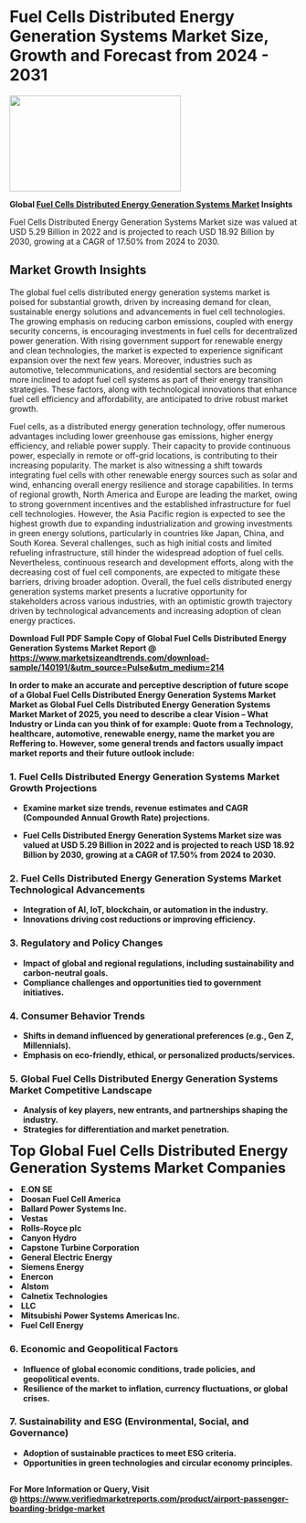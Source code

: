 <H1>Fuel Cells Distributed Energy Generation Systems Market Size, Growth and Forecast from 2024 - 2031</H1><img class="aligncenter size-medium wp-image-584254" src="https://thirdeyenews.in/wp-content/uploads/2024/09/Global-Market-Research-300x168.jpeg" alt="" width="300" height="168" /><p><strong>Global&nbsp;<a href="https://www.marketsizeandtrends.com/download-sample/140191/&amp;utm_source=Pulse&amp;utm_medium=214">Fuel Cells Distributed Energy Generation Systems Market</a> Insights</strong></p><p>Fuel Cells Distributed Energy Generation Systems Market size was valued at USD 5.29 Billion in 2022 and is projected to reach USD 18.92 Billion by 2030, growing at a CAGR of 17.50% from 2024 to 2030.</p><p><h2>Market Growth Insights</h2> <p>The global fuel cells distributed energy generation systems market is poised for substantial growth, driven by increasing demand for clean, sustainable energy solutions and advancements in fuel cell technologies. The growing emphasis on reducing carbon emissions, coupled with energy security concerns, is encouraging investments in fuel cells for decentralized power generation. With rising government support for renewable energy and clean technologies, the market is expected to experience significant expansion over the next few years. Moreover, industries such as automotive, telecommunications, and residential sectors are becoming more inclined to adopt fuel cell systems as part of their energy transition strategies. These factors, along with technological innovations that enhance fuel cell efficiency and affordability, are anticipated to drive robust market growth.</p> <p><strong></strong></p> <p>Fuel cells, as a distributed energy generation technology, offer numerous advantages including lower greenhouse gas emissions, higher energy efficiency, and reliable power supply. Their capacity to provide continuous power, especially in remote or off-grid locations, is contributing to their increasing popularity. The market is also witnessing a shift towards integrating fuel cells with other renewable energy sources such as solar and wind, enhancing overall energy resilience and storage capabilities. In terms of regional growth, North America and Europe are leading the market, owing to strong government incentives and the established infrastructure for fuel cell technologies. However, the Asia Pacific region is expected to see the highest growth due to expanding industrialization and growing investments in green energy solutions, particularly in countries like Japan, China, and South Korea. Several challenges, such as high initial costs and limited refueling infrastructure, still hinder the widespread adoption of fuel cells. Nevertheless, continuous research and development efforts, along with the decreasing cost of fuel cell components, are expected to mitigate these barriers, driving broader adoption. Overall, the fuel cells distributed energy generation systems market presents a lucrative opportunity for stakeholders across various industries, with an optimistic growth trajectory driven by technological advancements and increasing adoption of clean energy practices.</p> <p><strong></p><p><span class=""><strong>Download Full PDF Sample Copy of Global Fuel Cells Distributed Energy Generation Systems Market Report</strong> @ <a href="https://www.marketsizeandtrends.com/download-sample/140191/&amp;utm_source=Pulse&amp;utm_medium=214" target="_blank">https://www.marketsizeandtrends.com/download-sample/140191/&amp;utm_source=Pulse&amp;utm_medium=214</a></span></p><p>In order to make an accurate and perceptive description of future scope of a Global&nbsp;Fuel Cells Distributed Energy Generation Systems Market Market as Global&nbsp;Fuel Cells Distributed Energy Generation Systems Market Market of 2025, you need to describe a clear Vision &ndash; What Industry or Linda can you think of for example: Quote from a Technology, healthcare, automotive, renewable energy, name the market you are Reffering to. However, some general trends and factors usually impact market reports and their future outlook include:</p><h3>1.&nbsp;<strong>Fuel Cells Distributed Energy Generation Systems Market Growth Projections</strong></h3><ul><li>Examine market size trends, revenue estimates and CAGR (Compounded Annual Growth Rate) projections.</li><li><p>Fuel Cells Distributed Energy Generation Systems Market size was valued at USD 5.29 Billion in 2022 and is projected to reach USD 18.92 Billion by 2030, growing at a CAGR of 17.50% from 2024 to 2030.</p></li></ul><h3>2.&nbsp;<strong>Fuel Cells Distributed Energy Generation Systems Market Technological Advancements</strong></h3><ul><li>Integration of AI, IoT, blockchain, or automation in the industry.</li><li>Innovations driving cost reductions or improving efficiency.</li></ul><h3>3.&nbsp;<strong>Regulatory and Policy Changes</strong></h3><ul><li>Impact of global and regional regulations, including sustainability and carbon-neutral goals.</li><li>Compliance challenges and opportunities tied to government initiatives.</li></ul><h3>4.&nbsp;<strong>Consumer Behavior Trends</strong></h3><ul><li>Shifts in demand influenced by generational preferences (e.g., Gen Z, Millennials).</li><li>Emphasis on eco-friendly, ethical, or personalized products/services.</li></ul><h3>5.&nbsp;<strong>Global Fuel Cells Distributed Energy Generation Systems Market Competitive Landscape</strong></h3><ul><li>Analysis of key players, new entrants, and partnerships shaping the industry.</li><li>Strategies for differentiation and market penetration.</li></ul><p data-pm-slice="1 1 []"><span style="color: inherit; font-family: inherit; font-size: 25px;">Top Global Fuel Cells Distributed Energy Generation Systems Market Companies</span></p><div class="" data-test-id=""><p><li>E.ON SE</li><li> Doosan Fuel Cell America</li><li> Ballard Power Systems Inc.</li><li> Vestas</li><li> Rolls-Royce plc</li><li> Canyon Hydro</li><li> Capstone Turbine Corporation</li><li> General Electric Energy</li><li> Siemens Energy</li><li> Enercon</li><li> Alstom</li><li> Calnetix Technologies</li><li> LLC</li><li> Mitsubishi Power Systems Americas Inc.</li><li> Fuel Cell Energy</li></p></div><h3>6.&nbsp;<strong>Economic and Geopolitical Factors</strong></h3><ul><li>Influence of global economic conditions, trade policies, and geopolitical events.</li><li>Resilience of the market to inflation, currency fluctuations, or global crises.</li></ul><h3>7.&nbsp;<strong>Sustainability and ESG (Environmental, Social, and Governance)</strong></h3><ul><li>Adoption of sustainable practices to meet ESG criteria.</li><li>Opportunities in green technologies and circular economy principles.</li></ul><h2><strong style="font-size: 14px;">For More Information or Query, Visit @&nbsp;</strong><a style="background-color: #ffffff; font-size: 14px;" href="https://www.marketsizeandtrends.com/report/fuel-cells-distributed-energy-generation-systems-market/" target="_blank">https://www.verifiedmarketreports.com/product/airport-passenger-boarding-bridge-market</a></h2>
